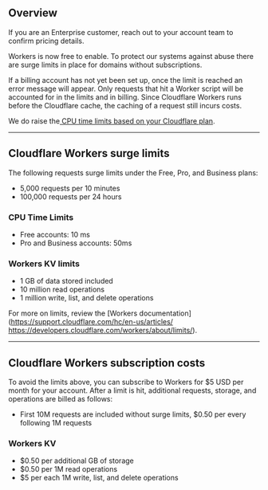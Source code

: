 ## Overview

If you are an Enterprise customer, reach out to your account team to confirm pricing details.

Workers is now free to enable. To protect our systems against abuse there are surge limits in place for domains without subscriptions.

If a billing account has not yet been set up, once the limit is reached an error message will appear. Only requests that hit a Worker script will be accounted for in the limits and in billing. Since Cloudflare Workers runs before the Cloudflare cache, the caching of a request still incurs costs.



We do raise the[ CPU time limits based on your Cloudflare plan](https://workers.cloudflare.com/docs/reference/runtime/limits/).



------

## Cloudflare Workers surge limits

The following requests surge limits under the Free, Pro, and Business plans:

- 5,000 requests per 10 minutes
- 100,000 requests per 24 hours

### CPU Time Limits

- Free accounts: 10 ms
- Pro and Business accounts: 50ms 

### Workers KV limits

- 1 GB of data stored included
- 10 million read operations 
- 1 million write, list, and delete operations

For more on limits, review the [Workers documentation](https://support.cloudflare.com/hc/en-us/articles/ https://developers.cloudflare.com/workers/about/limits/).

------

## Cloudflare Workers subscription costs

To avoid the limits above, you can subscribe to Workers for $5 USD per month for your account. After a limit is hit, additional requests, storage, and operations are billed as follows:

- First 10M requests are included without surge limits, $0.50 per every following 1M requests

### Workers KV

- $0.50 per additional GB of storage
- $0.50 per 1M read operations
- $5 per each 1M write, list, and delete operations